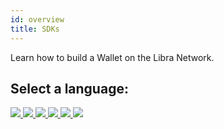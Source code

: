 ```yaml
---
id: overview
title: SDKs
---
```


Learn how to build a Wallet on the Libra Network.

## Select a language:

<div class="sdks">
  <a href="https://github.com/libra/libra-client-sdk-java" target="_blank">
    <img src="/img/docs/sdk-java.png" />
  </a>
  <a href="https://github.com/libra/libra-client-sdk-cplusplus" target="_blank">
    <img src="/img/docs/sdk-c++.png" />
  </a>
  <a href="https://github.com/libra/libra-client-sdk-csharp" target="_blank">
    <img src="/img/docs/sdk-csharp.png" />
  </a>
  <a href="https://github.com/libra/libra-client-sdk-go" target="_blank">
    <img src="/img/docs/sdk-go.png" />
  </a>
  <a href="https://github.com/libra/libra-client-sdk-typescript" target="_blank">
    <img src="/img/docs/sdk-typescript.png" />
  </a>
  <a href="https://github.com/libra/libra-client-sdk-python" target="_blank">
    <img src="/img/docs/sdk-python.png" />
  </a>
</div>
